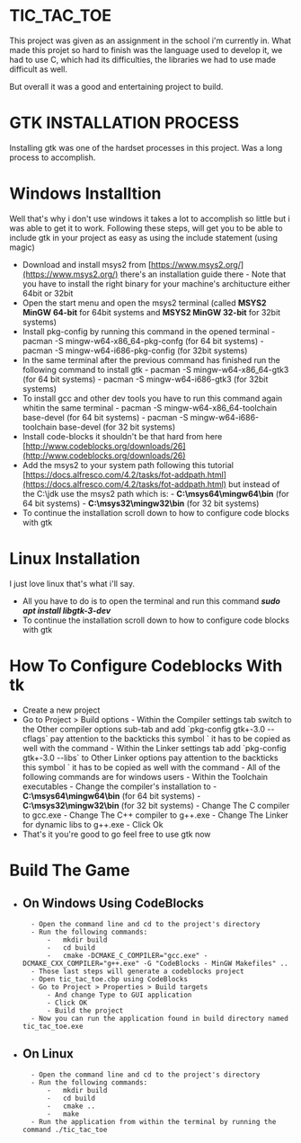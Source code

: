 # TIC_TAC_TOE

This project was given as an assignment in the school i'm currently in.
What made this projet so hard to finish was the language used to develop it, we had to use C, which had its difficulties, the libraries we had to use made difficult as well.

But overall it was a good and entertaining project to build.

# GTK INSTALLATION PROCESS

Installing gtk was one of the hardset processes in this project. Was a long process to accomplish.

# Windows Installtion

Well that's why i don't use windows it takes a lot to accomplish so little but i was able to get it to work.
Following these steps, will get you to be able to include gtk in your project as easy as using the include statement (using magic)

- Download and install msys2 from [https://www.msys2.org/](https://www.msys2.org/) there's an installation guide there - Note that you have to install the right binary for your machine's architucture either 64bit or 32bit
- Open the start menu and open the msys2 terminal (called **MSYS2 MinGW 64-bit** for 64bit systems and **MSYS2 MinGW 32-bit** for 32bit systems)
- Install pkg-config by running this command in the opened terminal - pacman -S mingw-w64-x86_64-pkg-confg (for 64 bit systems) - pacman -S mingw-w64-i686-pkg-config (for 32bit systems)
- In the same terminal after the previous command has finished run the following command to install gtk - pacman -S mingw-w64-x86_64-gtk3 (for 64 bit systems) - pacman -S mingw-w64-i686-gtk3 (for 32bit systems)
- To install gcc and other dev tools you have to run this command again whitin the same terminal - pacman -S mingw-w64-x86_64-toolchain base-devel (for 64 bit systems) - pacman -S mingw-w64-i686-toolchain base-devel (for 32 bit systems)
- Install code-blocks it shouldn't be that hard from here [http://www.codeblocks.org/downloads/26](http://www.codeblocks.org/downloads/26)
- Add the msys2 to your system path following this tutorial [https://docs.alfresco.com/4.2/tasks/fot-addpath.html](https://docs.alfresco.com/4.2/tasks/fot-addpath.html) but instead of the C:\jdk use the msys2 path which is: - **C:\msys64\mingw64\bin** (for 64 bit systems) - **C:\msys32\mingw32\bin** (for 32 bit systems)
- To continue the installation scroll down to how to configure code blocks with gtk

# Linux Installation

I just love linux that's what i'll say.

- All you have to do is to open the terminal and run this command **_sudo apt install libgtk-3-dev_**
- To continue the installation scroll down to how to configure code blocks with gtk

# How To Configure Codeblocks With tk

- Create a new project
- Go to Project > Build options - Within the Compiler settings tab switch to the Other compiler options sub-tab and add \`pkg-config gtk+-3.0 --cflags\` pay attention to the backticks this symbol \` it has to be copied as well with the command - Within the Linker settings tab add \`pkg-config gtk+-3.0 --libs\` to Other Linker options pay attention to the backticks this symbol \` it has to be copied as well with the command - All of the following commands are for windows users - Within the Toolchain executables - Change the compiler's installation to - **C:\msys64\mingw64\bin** (for 64 bit systems) - **C:\msys32\mingw32\bin** (for 32 bit systems) - Change The C compiler to gcc.exe - Change The C++ compiler to g++.exe - Change The Linker for dynamic libs to g++.exe - Click Ok
- That's it you're good to go feel free to use gtk now

# Build The Game

- ## On Windows Using CodeBlocks
      	- Open the command line and cd to the project's directory
      	- Run the following commands:
      		-	mkdir build
      		-	cd build
      		-	cmake -DCMAKE_C_COMPILER="gcc.exe" -DCMAKE_CXX_COMPILER="g++.exe" -G "CodeBlocks - MinGW Makefiles" ..
      	- Those last steps will generate a codeblocks project
      	- Open tic_tac_toe.cbp using CodeBlocks
      	- Go to Project > Properties > Build targets
      		- And change Type to GUI application
      		- Click OK
      		- Build the project
      	- Now you can run the application found in build directory named tic_tac_toe.exe
- ## On Linux
      	- Open the command line and cd to the project's directory
      	- Run the following commands:
      		-	mkdir build
      		-	cd build
      		-	cmake ..
      		-	make
      	- Run the application from within the terminal by running the command ./tic_tac_toe
